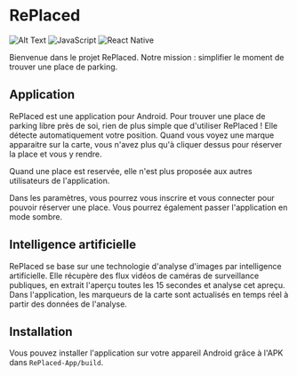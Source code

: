 # RePlaced

![Alt Text](https://img.shields.io/badge/python-v3.10-blue.svg) ![JavaScript](https://img.shields.io/badge/JavaScript-ES6-yellow.svg) ![React Native](https://img.shields.io/badge/-React_Native-05122A?logo=react&style=flat)


Bienvenue dans le projet RePlaced. Notre mission : simplifier le moment de trouver une place de parking. <br>

## Application

RePlaced est une application pour Android. Pour trouver une place de parking libre près de soi, rien de plus simple que d'utiliser RePlaced ! Elle détecte automatiquement votre position. Quand vous voyez une marque apparaitre sur la carte, vous n'avez plus qu'à cliquer dessus pour réserver la place et vous y rendre.

Quand une place est reservée, elle n'est plus proposée aux autres utilisateurs de l'application.

Dans les paramètres, vous pourrez vous inscrire et vous connecter pour pouvoir réserver une place. Vous pourrez également passer l'application en mode sombre.


## Intelligence artificielle
RePlaced se base sur une technologie d'analyse d'images par intelligence artificielle. Elle récupère des flux vidéos de caméras de surveillance publiques, en extrait l'aperçu toutes les 15 secondes et analyse cet apreçu. Dans l'application, les marqueurs de la carte sont actualisés en temps réel à partir des données de l'analyse.


## Installation
Vous pouvez installer l'application sur votre appareil Android grâce à l'APK dans `RePlaced-App/build`.

